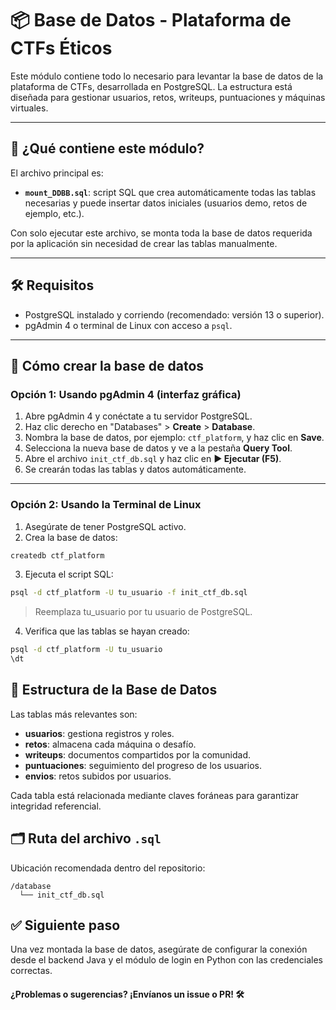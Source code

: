 # 📦 Base de Datos - Plataforma de CTFs Éticos

Este módulo contiene todo lo necesario para levantar la base de datos de la plataforma de CTFs, desarrollada en PostgreSQL. La estructura está diseñada para gestionar usuarios, retos, writeups, puntuaciones y máquinas virtuales.

---

## 📄 ¿Qué contiene este módulo?

El archivo principal es:

- **`mount_DDBB.sql`**: script SQL que crea automáticamente todas las tablas necesarias y puede insertar datos iniciales (usuarios demo, retos de ejemplo, etc.).

Con solo ejecutar este archivo, se monta toda la base de datos requerida por la aplicación sin necesidad de crear las tablas manualmente.

---

## 🛠️ Requisitos

- PostgreSQL instalado y corriendo (recomendado: versión 13 o superior).
- pgAdmin 4 o terminal de Linux con acceso a `psql`.

---

## 🚀 Cómo crear la base de datos

### Opción 1: Usando pgAdmin 4 (interfaz gráfica)

1. Abre pgAdmin 4 y conéctate a tu servidor PostgreSQL.
2. Haz clic derecho en "Databases" > **Create** > **Database**.
3. Nombra la base de datos, por ejemplo: `ctf_platform`, y haz clic en **Save**.
4. Selecciona la nueva base de datos y ve a la pestaña **Query Tool**.
5. Abre el archivo `init_ctf_db.sql` y haz clic en **▶ Ejecutar (F5)**.
6. Se crearán todas las tablas y datos automáticamente.

---

### Opción 2: Usando la Terminal de Linux

1. Asegúrate de tener PostgreSQL activo.
2. Crea la base de datos:

```bash
createdb ctf_platform
```

3. Ejecuta el script SQL:

```bash
psql -d ctf_platform -U tu_usuario -f init_ctf_db.sql
```
> Reemplaza tu_usuario por tu usuario de PostgreSQL.

4. Verifica que las tablas se hayan creado:

```bash
psql -d ctf_platform -U tu_usuario
\dt
```

## 🧱 Estructura de la Base de Datos

Las tablas más relevantes son:

- **usuarios**: gestiona registros y roles.
- **retos**: almacena cada máquina o desafío.
- **writeups**: documentos compartidos por la comunidad.
- **puntuaciones**: seguimiento del progreso de los usuarios.
- **envios**: retos subidos por usuarios.

Cada tabla está relacionada mediante claves foráneas para garantizar integridad referencial.

## 🗂️ Ruta del archivo `.sql`

Ubicación recomendada dentro del repositorio:

```psql
/database
  └── init_ctf_db.sql
```

## ✅ Siguiente paso

Una vez montada la base de datos, asegúrate de configurar la conexión desde el backend Java y el módulo de login en Python con las credenciales correctas.

#### ¿Problemas o sugerencias? ¡Envíanos un issue o PR! 🛠️
